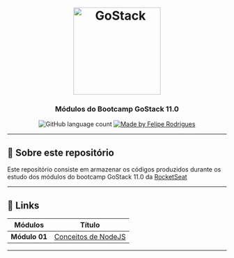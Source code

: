 <h1 align="center">
    <img alt="GoStack" src="https://rocketseat-cdn.s3-sa-east-1.amazonaws.com/bootcamp-header.png" width="200px" />
</h1>

<h3 align="center">
   Módulos do Bootcamp GoStack 11.0
</h3>

<p align="center">
  <img alt="GitHub language count" src="https://img.shields.io/github/languages/count/felipersdf/GoStack11?color=%2304D361">

  <a href="https://github.com/felipersdf">
    <img alt="Made by Felipe Rodrigues" src="https://img.shields.io/badge/made%20by-Felipe Rodrigues-%2304D361">
  </a>

</p>

---

## :rocket: Sobre este repositório
Este repositório consiste em armazenar os códigos produzidos durante os estudo dos módulos do bootcamp GoStack 11.0 da [RocketSeat](http://www.rocketseat.com.br) 

---

## :paperclip: Links 
<div align="center" >

|    Módulos    |  Título  |
|:-------------:|:---------:|
| **Módulo 01** | [Conceitos de NodeJS](https://github.com/felipersdf/GoStack11/tree/master/modulo01) |

</div>

------
<!-- 

| **Módulo 02** | []() |
| **Módulo 03** | []() |
| **Módulo 04** | []() |
| **Módulo 05** | []() |
| **Módulo 06** | []() |
| **Módulo 07** | []() |
| **Módulo 08** | []() |
| **Módulo 09** | []() |
| **Módulo 10** | []() | -->